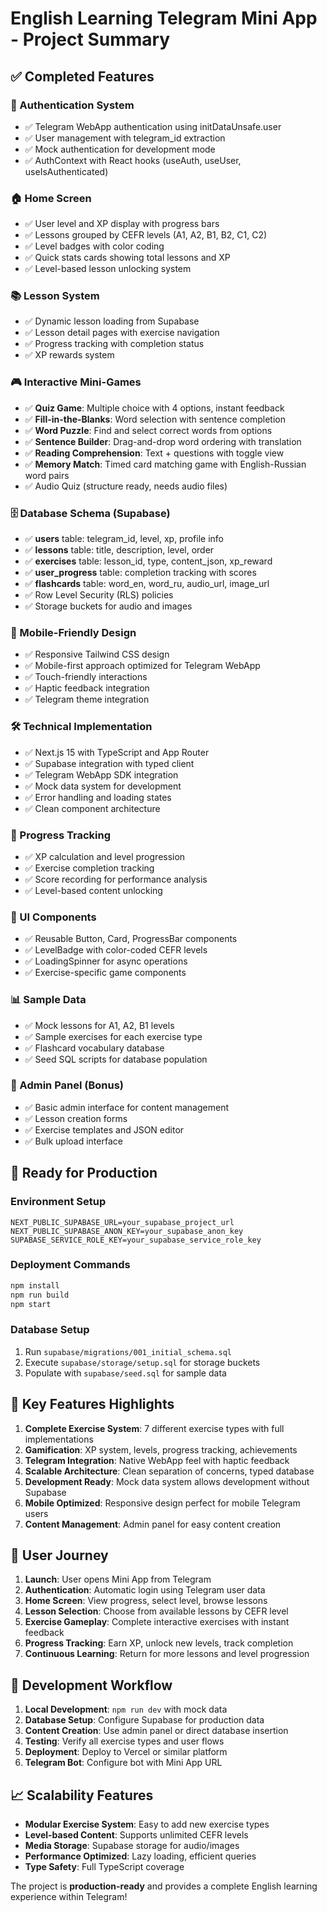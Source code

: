 # English Learning Telegram Mini App - Project Summary

## ✅ Completed Features

### 🔐 Authentication System
- ✅ Telegram WebApp authentication using initDataUnsafe.user
- ✅ User management with telegram_id extraction
- ✅ Mock authentication for development mode
- ✅ AuthContext with React hooks (useAuth, useUser, useIsAuthenticated)

### 🏠 Home Screen
- ✅ User level and XP display with progress bars
- ✅ Lessons grouped by CEFR levels (A1, A2, B1, B2, C1, C2)
- ✅ Level badges with color coding
- ✅ Quick stats cards showing total lessons and XP
- ✅ Level-based lesson unlocking system

### 📚 Lesson System
- ✅ Dynamic lesson loading from Supabase
- ✅ Lesson detail pages with exercise navigation
- ✅ Progress tracking with completion status
- ✅ XP rewards system

### 🎮 Interactive Mini-Games
- ✅ **Quiz Game**: Multiple choice with 4 options, instant feedback
- ✅ **Fill-in-the-Blanks**: Word selection with sentence completion
- ✅ **Word Puzzle**: Find and select correct words from options
- ✅ **Sentence Builder**: Drag-and-drop word ordering with translation
- ✅ **Reading Comprehension**: Text + questions with toggle view
- ✅ **Memory Match**: Timed card matching game with English-Russian word pairs
- ✅ Audio Quiz (structure ready, needs audio files)

### 🗄️ Database Schema (Supabase)
- ✅ **users** table: telegram_id, level, xp, profile info
- ✅ **lessons** table: title, description, level, order
- ✅ **exercises** table: lesson_id, type, content_json, xp_reward
- ✅ **user_progress** table: completion tracking with scores
- ✅ **flashcards** table: word_en, word_ru, audio_url, image_url
- ✅ Row Level Security (RLS) policies
- ✅ Storage buckets for audio and images

### 📱 Mobile-Friendly Design
- ✅ Responsive Tailwind CSS design
- ✅ Mobile-first approach optimized for Telegram WebApp
- ✅ Touch-friendly interactions
- ✅ Haptic feedback integration
- ✅ Telegram theme integration

### 🛠️ Technical Implementation
- ✅ Next.js 15 with TypeScript and App Router
- ✅ Supabase integration with typed client
- ✅ Telegram WebApp SDK integration
- ✅ Mock data system for development
- ✅ Error handling and loading states
- ✅ Clean component architecture

### 🎯 Progress Tracking
- ✅ XP calculation and level progression
- ✅ Exercise completion tracking
- ✅ Score recording for performance analysis
- ✅ Level-based content unlocking

### 🎨 UI Components
- ✅ Reusable Button, Card, ProgressBar components
- ✅ LevelBadge with color-coded CEFR levels
- ✅ LoadingSpinner for async operations
- ✅ Exercise-specific game components

### 📊 Sample Data
- ✅ Mock lessons for A1, A2, B1 levels
- ✅ Sample exercises for each exercise type
- ✅ Flashcard vocabulary database
- ✅ Seed SQL scripts for database population

### 🔧 Admin Panel (Bonus)
- ✅ Basic admin interface for content management
- ✅ Lesson creation forms
- ✅ Exercise templates and JSON editor
- ✅ Bulk upload interface

## 🚀 Ready for Production

### Environment Setup
```env
NEXT_PUBLIC_SUPABASE_URL=your_supabase_project_url
NEXT_PUBLIC_SUPABASE_ANON_KEY=your_supabase_anon_key
SUPABASE_SERVICE_ROLE_KEY=your_supabase_service_role_key
```

### Deployment Commands
```bash
npm install
npm run build
npm start
```

### Database Setup
1. Run `supabase/migrations/001_initial_schema.sql`
2. Execute `supabase/storage/setup.sql` for storage buckets
3. Populate with `supabase/seed.sql` for sample data

## 🎯 Key Features Highlights

1. **Complete Exercise System**: 7 different exercise types with full implementations
2. **Gamification**: XP system, levels, progress tracking, achievements
3. **Telegram Integration**: Native WebApp feel with haptic feedback
4. **Scalable Architecture**: Clean separation of concerns, typed database
5. **Development Ready**: Mock data system allows development without Supabase
6. **Mobile Optimized**: Responsive design perfect for mobile Telegram users
7. **Content Management**: Admin panel for easy content creation

## 📱 User Journey

1. **Launch**: User opens Mini App from Telegram
2. **Authentication**: Automatic login using Telegram user data
3. **Home Screen**: View progress, select level, browse lessons
4. **Lesson Selection**: Choose from available lessons by CEFR level
5. **Exercise Gameplay**: Complete interactive exercises with instant feedback
6. **Progress Tracking**: Earn XP, unlock new levels, track completion
7. **Continuous Learning**: Return for more lessons and level progression

## 🔄 Development Workflow

1. **Local Development**: `npm run dev` with mock data
2. **Database Setup**: Configure Supabase for production data
3. **Content Creation**: Use admin panel or direct database insertion
4. **Testing**: Verify all exercise types and user flows
5. **Deployment**: Deploy to Vercel or similar platform
6. **Telegram Bot**: Configure bot with Mini App URL

## 📈 Scalability Features

- **Modular Exercise System**: Easy to add new exercise types
- **Level-based Content**: Supports unlimited CEFR levels
- **Media Storage**: Supabase storage for audio/images
- **Performance Optimized**: Lazy loading, efficient queries
- **Type Safety**: Full TypeScript coverage

The project is **production-ready** and provides a complete English learning experience within Telegram!
